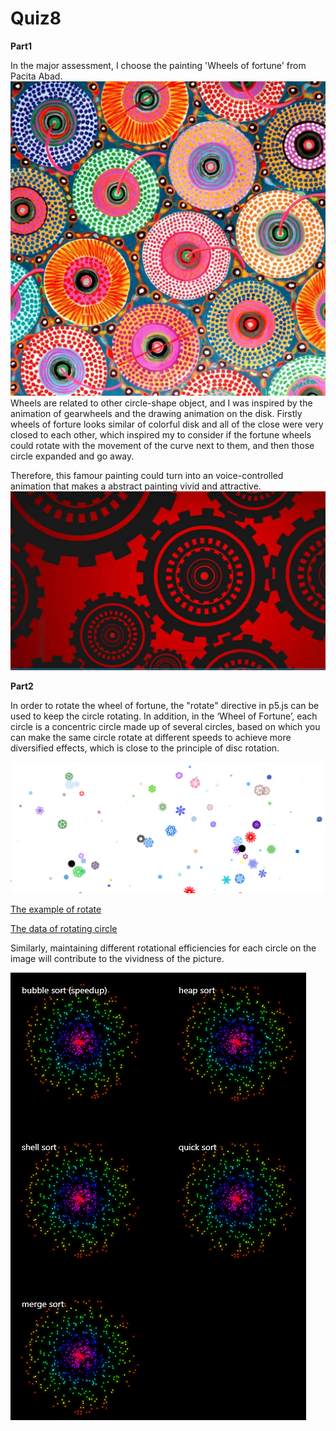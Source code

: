 # Quiz8

__Part1__ 

In the major assessment, I choose the painting 'Wheels of fortune' from Pacita Abad.
![An image of wheels of forture](asset/Pacita%20Abad%20Wheels%20of%20fortune.jpg)
Wheels are related to other circle-shape object, and I was inspired by the animation of gearwheels and the drawing animation on the disk. Firstly wheels of forture looks similar of colorful disk and all of the close were very closed to each other, which inspired my to consider if the fortune wheels could rotate with the movement of the curve next to them, and then those circle expanded and go away. 

Therefore, this famour painting could turn into an voice-controlled animation that makes a abstract painting vivid and attractive.
![An image of red and black wheels](asset/wheels.jpg)

__Part2__ 

In order to rotate the wheel of fortune,  the "rotate" directive in p5.js can be used to keep the circle rotating. In addition, in the ‘Wheel of Fortune’, each circle is a concentric circle made up of several circles, based on which you can make the same circle rotate at different speeds to achieve more diversified effects, which is close to the principle of disc rotation. 

![An image of rotating circle](asset/circlefall.png)

[The example of rotate](https://p5js.org/examples/transform-rotate.html)

[The data of rotating circle](https://editor.p5js.org/jcponce/sketches/tA94Ptb-f)

Similarly, maintaining different rotational efficiencies for each circle on the image will contribute to the vividness of the picture.

![Inspiration pic](asset/flutter_sort_visualizer.gif)
